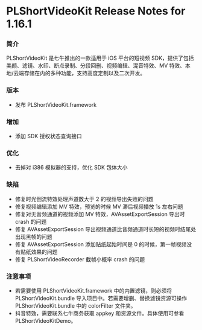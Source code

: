 # PLShortVideoKit Release Notes for 1.16.1

### 简介
PLShortVideoKit 是七牛推出的一款适用于 iOS 平台的短视频 SDK，提供了包括美颜、滤镜、水印、断点录制、分段回删、视频编辑、混音特效、MV 特效、本地/云端存储在内的多种功能，支持高度定制以及二次开发。

### 版本
- 发布 PLShortVideoKit.framework


### 增加
- 添加 SDK 授权状态查询接口

### 优化
- 去掉对 i386 模拟器的支持，优化 SDK 包体大小

### 缺陷
- 修复时光倒流特效处理声道数大于 2 的视频导出失败的问题
- 修复视频编辑添加 MV 特效，预览的时候 MV 滞后视频播放 1s 左右问题
- 修复对无音频通道的视频添加 MV 特效，AVAssetExportSession 导出时 crash 的问题
- 修复 AVAssetExportSession 导出视频通道比音频通道时长短的视频时结尾处出现黑帧的问题
- 修复 AVAssetExportSession 添加贴纸起始时间是 0 的时候，第一帧视频没有贴纸效果的问题
- 修复 PLShortVideoRecorder 截帧小概率 crash 的问题
   
### 注意事项
- 若需要使用 PLShortVideoKit.framework 中的内置滤镜，则必须将 PLShortVideoKit.bundle 导入项目中。若需要增删、替换滤镜资源可操作 PLShortVideoKit.bundle 中的 colorFilter 文件夹。
- 抖音特效，需要联系七牛商务获取 appkey 和资源文件。具体使用可参看 PLShortVideoKitDemo。

